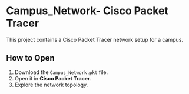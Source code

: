 # Campus_Network- Cisco Packet Tracer

This project contains a Cisco Packet Tracer network setup for a campus.

## How to Open
1. Download the `Campus_Network.pkt` file.
2. Open it in **Cisco Packet Tracer**.
3. Explore the network topology.
